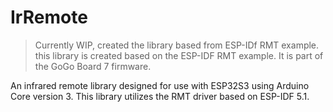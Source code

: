 # IrRemote

> Currently WIP, created the library based from ESP-IDf RMT example. this library is created based on the ESP-IDF RMT example. It is part of the GoGo Board 7 firmware.

An infrared remote library designed for use with ESP32S3 using Arduino Core version 3. This library utilizes the RMT driver based on ESP-IDF 5.1.


